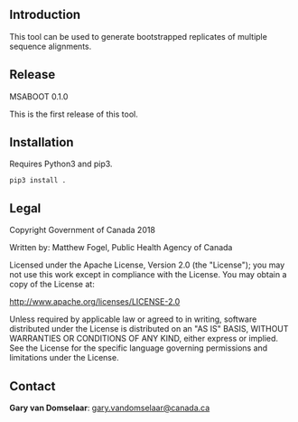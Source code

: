## Introduction ##

This tool can be used to generate bootstrapped replicates of multiple sequence alignments.

## Release ##

MSABOOT 0.1.0

This is the first release of this tool.

## Installation ##

Requires Python3 and pip3.

    pip3 install .

## Legal ##

Copyright Government of Canada 2018

Written by: Matthew Fogel, Public Health Agency of Canada

Licensed under the Apache License, Version 2.0 (the "License"); you may not use
this work except in compliance with the License. You may obtain a copy of the
License at:

http://www.apache.org/licenses/LICENSE-2.0

Unless required by applicable law or agreed to in writing, software distributed
under the License is distributed on an "AS IS" BASIS, WITHOUT WARRANTIES OR
CONDITIONS OF ANY KIND, either express or implied. See the License for the
specific language governing permissions and limitations under the License.

## Contact ##

**Gary van Domselaar**: gary.vandomselaar@canada.ca

